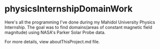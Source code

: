 # physicsInternshipDomainWork
Here's all the programming I've done during my Mahidol University Physics Internship. The goal was to find domains(areas of constant magnetic field magnitude) using NASA's Parker Solar Probe data. 

For more details, view aboutThisProject.md file.
